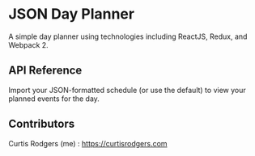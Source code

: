 # JSON Day Planner
A simple day planner using technologies including ReactJS, Redux, and Webpack 2.

## API Reference
Import your JSON-formatted schedule (or use the default) to view your planned events for the day.

## Contributors


Curtis Rodgers (me) : https://curtisrodgers.com
